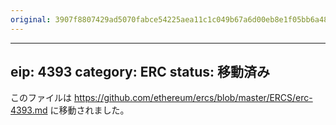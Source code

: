 ```yaml
---
original: 3907f8807429ad5070fabce54225aea11c1c049b67a6d00eb8e1f05bb6a48e0d
---
```


---
eip: 4393
category: ERC
status: 移動済み
---

このファイルは https://github.com/ethereum/ercs/blob/master/ERCS/erc-4393.md に移動されました。